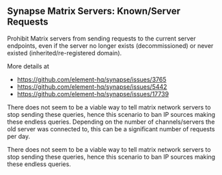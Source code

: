 ## Synapse Matrix Servers: Known/Server Requests

Prohibit Matrix servers from sending requests to the current server endpoints, even if the server no longer exists (decommissioned) or never existed (inherited/re-registered domain).

More details at

- https://github.com/element-hq/synapse/issues/3765
- https://github.com/element-hq/synapse/issues/5442
- https://github.com/element-hq/synapse/issues/17739

There does not seem to be a viable way to tell matrix network servers to stop sending these queries, hence this scenario to ban IP sources making these endless queries. Depending on the number of channels/servers the old server was connected to, this can be a significant number of requests per day.

There does not seem to be a viable way to tell matrix network servers to stop sending these queries, hence this scenario to ban IP sources making these endless queries.
